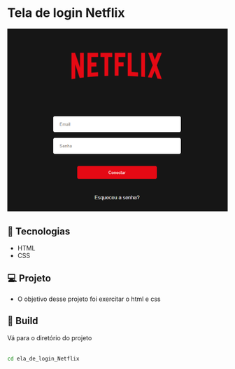 
# Tela de login Netflix
![Tela de login](https://github.com/Matheus-Sanada/Tela_de_login_Netflix/blob/main/assets/project/Tela%20de%20login.png)



## 🚀  Tecnologias

  

- HTML
- CSS


## 💻 Projeto

- O objetivo desse projeto foi exercitar o html e css


  

## 🔨  Build

  

Vá para o diretório do projeto

  

```bash

cd ela_de_login_Netflix


```

  

